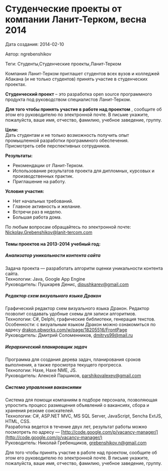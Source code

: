 # Студенческие проекты от компании Ланит-Терком, весна 2014

Дата создания: 2014-02-10

Автор: ngrebenshikov

Теги: Студенты,Студенческие проекты,Ланит-Терком

Компания Ланит-Терком приглашет студентов всех вузов и колледжей Абакана (и не только студентов) принять участие в студенческих проектах.  
  
**Студенческий проект** – это разработка open source программного продукта под руководством специалистов Ланит-Терком.  
   
**Для того чтобы принять участие в работе над проектом** , сообщите об этом его руководителю по электронной почте. В письме укажите, пожалуйста, ваше имя, отчество, фамилию, учебное заведение, группу.  
  
**Цели:**  
Дать студентам и не только возможность получить опыт промышленной разработки программного обеспечения.  
Присмотреть себе перспективных сотрудников.  
  
**Результаты:**

- Рекомендации от Ланит-Терком.
- Использование результатов проекта для дипломных, курсовых и производственных практик.
- Приглашение на работу.

  
**Условия участия:**  

- Нет начальных требований.
- Главное активность и желание.
- Встречи раз в неделю.
- Большая работа дома.

  
По любым вопросам обращайтесь по электронной почте: Nickolay.Grebenshikov@lanit-tercom.com  
  

#### Темы проектов на 2013-2014 учебный год:
  

##### Анализатор уникальности контента сайта
Задача проекта — разработать алгоритм оценки уникальности контента сайта.  
Технологии: Java, Google App Engine  
Руководитель: Пушкарев Денис, [dipushkarev@gmail.com](mailto:dipushkarev@gmail.com)  
  

##### Редактор схем визуального языка Дракон
Графический редактор схем визуального языка Дракон. Редактор позволит создавать удобные схемы для записи алгоритмов.   
Технологии: C#, Delphi, графические библиотеки, генерация текстов.  
Особенности: с визуальным языком Дракон можно ознакомиться по адресу [drakon.pbworks.com/w/page/18205516/FrontPage](http://drakon.pbworks.com/w/page/18205516/FrontPage)   
Руководитель: Дмитрий Соломенников, dmitrys99@mail.ru  
  

##### Иерархический планировщик задач
Программа для создания дерева задач, планирования сроков выполнения, а также просмотра текущего прогресса.  
Технологии: Haxe, Haxe NME, JS.  
Руководитель: Алексей Паршиков, [parshikovalexey@gmail.com](mailto:parshikovalexey@gmail.com)  
  

##### Система управления вакансиями
Система для помощи компаниям в подборе персонала, позволяющая упростить процесс размещения объявлений о вакансиях, сбора и хранения резюме соискателей.  
Технологии: C#, ASP.NET MVC, MS SQL Server, JavaScript, Sencha ExtJS, HTML, CSS.  
Разработка ведется в течение двух лет, результат работы можно посмотреть по адресу — [http://code.google.com/p/vacancy-manager/](http://code.google.com/p/vacancy-manager/)  
Руководитель: Николай Гребенщиков, [grebenshikov.n@gmail.com](mailto:grebenshikov.n@gmail.com)  
  
Для того чтобы принять участие в работе над проектом, сообщите об этом его руководителю по электронной почте. В письме укажите, пожалуйста, ваше имя, отчество, фамилию, учебное заведение, группу.
